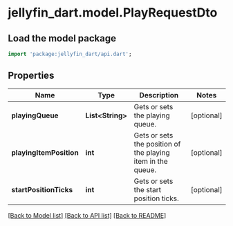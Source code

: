 # jellyfin_dart.model.PlayRequestDto

## Load the model package
```dart
import 'package:jellyfin_dart/api.dart';
```

## Properties
Name | Type | Description | Notes
------------ | ------------- | ------------- | -------------
**playingQueue** | **List&lt;String&gt;** | Gets or sets the playing queue. | [optional] 
**playingItemPosition** | **int** | Gets or sets the position of the playing item in the queue. | [optional] 
**startPositionTicks** | **int** | Gets or sets the start position ticks. | [optional] 

[[Back to Model list]](../README.md#documentation-for-models) [[Back to API list]](../README.md#documentation-for-api-endpoints) [[Back to README]](../README.md)


